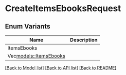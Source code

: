 # CreateItemsEbooksRequest

## Enum Variants

| Name | Description |
|---- | -----|
| ItemsEbooks |  |
| Vec<models::ItemsEbooks> |  |

[[Back to Model list]](../README.md#documentation-for-models) [[Back to API list]](../README.md#documentation-for-api-endpoints) [[Back to README]](../README.md)


